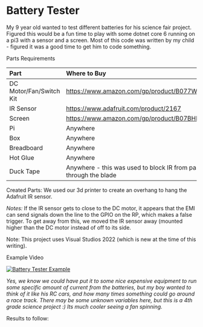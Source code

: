 # Battery Tester

My 9 year old wanted to test different batteries for his science fair project.  Figured this would be a fun time to play with some dotnet core 6 running on a pi3 with a sensor and a screen. Most of this code was written by my child - figured it was a good time to get him to code something.

Parts Requirements

| Part | Where to Buy
| :--- | :---
| DC Motor/Fan/Switch Kit | https://www.amazon.com/gp/product/B077WWS63B
| IR Sensor | https://www.adafruit.com/product/2167
| Screen | https://www.amazon.com/gp/product/B07BHHV844
| Pi    | Anywhere
| Box   | Anywhere
| Breadboard | Anywhere
| Hot Glue | Anywhere
| Duck Tape | Anywhere - this was used to block IR from passing through the blade

Created Parts:
We used our 3d printer to create an overhang to hang the Adafruit IR sensor.

_Notes:_
If the IR sensor gets to close to the DC motor, it appears that the EMI can send signals down the line to the GPIO on the RP, which makes a false trigger. To get away from this, we moved the IR sensor away (mounted higher than the DC motor instead of off to its side.

Note: This project uses Visual Studios 2022 (which is new at the time of this writing).

Example Video

[![Battery Tester Example](https://i9.ytimg.com/vi_webp/OpSDj8zTyMs/mqdefault.webp?v=61b64227&sqp=CICE2Y0G&rs=AOn4CLAKfFiadgZJddWw0xAdaYykdDPw6A)](https://youtu.be/OpSDj8zTyMs "Battery Tester Example")

_Yes, we know we could have put it to some nice expensive equipment to run some specific amount of current from the batteries, but my boy wanted to think of it like his RC cars, and how many times something could go around a race track. There may be some unknown variables here, but this is a 4th grade science project :) Its much cooler seeing a fan spinning._

Results to follow: